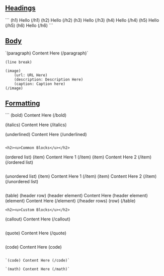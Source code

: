 <h2><u>Headings</u></h2>
```
(h1) Hello (/h1)
(h2) Hello (/h2)
(h3) Hello (/h3)
(h4) Hello (/h4)
(h5) Hello (/h5)
(h6) Hello (/h6)
```

<h2><u>Body</u></h2>
`(paragraph) Content Here (/paragraph)`

`(line break)`

```
(image)
	(url: URL Here)
	(description: Description Here)
	(caption: Caption here)
(/image)
```
<h2><u>Formatting</u></h2>
```
(bold) Content Here (/bold)

(italics) Content Here (/italics)

(underlined) Content Here (/underlined)
```

<h2><u>Common Blocks</u></h2>
```
(ordered list)
	(item) Content Here 1 (/item)
	(item) Content Here 2 (/item)
(/ordered list)
```

```
(unordered list)
	(item) Content Here 1 (/item)
	(item) Content Here 2 (/item)
(/unordered list)
```

```
(table)
	(header row)
		(header element) Content Here (header element)
		(element) Content Here (/element)
	(/header rows)
	(row)
(/table)
```
<h2><u>Custom Blocks</u></h2>
```
(callout)
	Content Here
(/callout)
```

```
(quote)
	Content Here
(/quote)
```

```
(code)
	Content Here
(code)
```

`(code) Content Here (/code)`

`(math) Content Here (/math)`